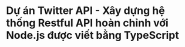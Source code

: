 # Dự án Twitter API - Xây dựng hệ thống Restful API hoàn chỉnh với Node.js được viết bằng TypeScript 
